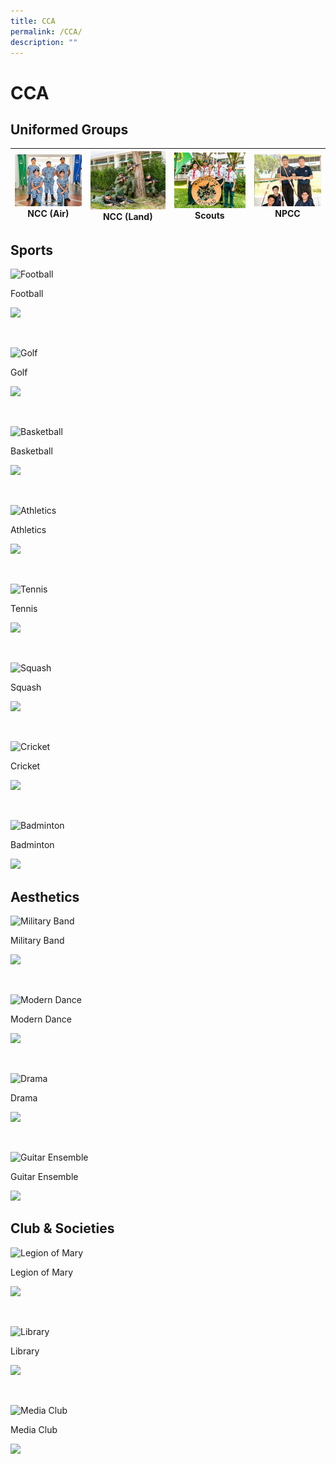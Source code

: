 ```yaml
---
title: CCA
permalink: /CCA/
description: ""
---
```

# CCA


## Uniformed Groups





| ![](/images/NCC(air).jpg) NCC (Air)  | ![](/images/NCC%20(land).jpg) NCC (Land) | ![](/images/Scouts.jpg) Scouts | ![](/images/NPCC.jpg) NPCC |
|-----|-----|-----|-----|


Sports
------

![Football](https://stpatricks.moe.edu.sg/qql/slot/u144/2020/CCA/football.jpg)

Football

![](https://stpatricks.moe.edu.sg/pix/spacer.gif)

 

![Golf](https://stpatricks.moe.edu.sg/qql/slot/u144/2020/CCA/Golf.jpg)

Golf

![](https://stpatricks.moe.edu.sg/pix/spacer.gif)

 

![Basketball](https://stpatricks.moe.edu.sg/qql/slot/u144/2020/CCA/Basketball.jpg)

Basketball

![](https://stpatricks.moe.edu.sg/pix/spacer.gif)

 

![Athletics](https://stpatricks.moe.edu.sg/qql/slot/u144/2020/CCA/track%20n%20Field.jpg)

Athletics

![](https://stpatricks.moe.edu.sg/pix/spacer.gif)

 

![Tennis](https://stpatricks.moe.edu.sg/qql/slot/u144/2020/CCA/tennis.jpg)

Tennis

![](https://stpatricks.moe.edu.sg/pix/spacer.gif)

 

![Squash](https://stpatricks.moe.edu.sg/qql/slot/u144/2020/CCA/Squash.jpg)

Squash

![](https://stpatricks.moe.edu.sg/pix/spacer.gif)

 

![Cricket](https://stpatricks.moe.edu.sg/qql/slot/u144/2020/CCA/cricket.jpg)

Cricket

![](https://stpatricks.moe.edu.sg/pix/spacer.gif)

 

![Badminton](https://stpatricks.moe.edu.sg/qql/slot/u144/2020/CCA/Badminton.jpg)

Badminton

![](https://stpatricks.moe.edu.sg/pix/spacer.gif)

Aesthetics
----------

![Military Band](https://stpatricks.moe.edu.sg/qql/slot/u144/2020/CCA/Military%20Band.jpg)

Military Band

![](https://stpatricks.moe.edu.sg/pix/spacer.gif)

 

![Modern Dance](https://stpatricks.moe.edu.sg/qql/slot/u144/2020/CCA/dance.jpg)

Modern Dance

![](https://stpatricks.moe.edu.sg/pix/spacer.gif)

 

![Drama](https://stpatricks.moe.edu.sg/qql/slot/u144/2020/CCA/drama.jpg)

Drama

![](https://stpatricks.moe.edu.sg/pix/spacer.gif)

 

![Guitar Ensemble](https://stpatricks.moe.edu.sg/qql/slot/u144/2020/CCA/Guitar%20Ensemble.jpg)

Guitar Ensemble

![](https://stpatricks.moe.edu.sg/pix/spacer.gif)

Club & Societies
----------------

![Legion of Mary](https://stpatricks.moe.edu.sg/qql/slot/u144/2020/CCA/legion%20of%20mary.jpg)

Legion of Mary

![](https://stpatricks.moe.edu.sg/pix/spacer.gif)

 

![Library](https://stpatricks.moe.edu.sg/qql/slot/u144/2020/CCA/Library.jpg)

Library

![](https://stpatricks.moe.edu.sg/pix/spacer.gif)

 

![Media Club](https://stpatricks.moe.edu.sg/qql/slot/u144/2020/CCA/media%20and%20design.jpg)

Media Club

![](https://stpatricks.moe.edu.sg/pix/spacer.gif)